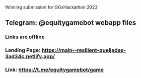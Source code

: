 Winning submission for GGxHackathon 2023

## Telegram: @equitygamebot webapp files

### Links are offline
### Landing Page: https://main--resilient-queijadas-3ad34c.netlify.app/
### Link: https://t.me/equitygamebot/game
